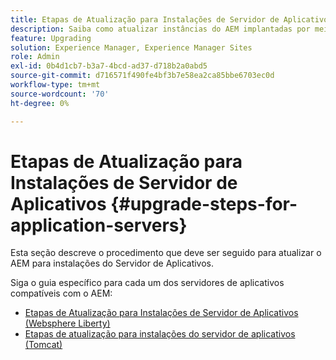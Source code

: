 ```yaml
---
title: Etapas de Atualização para Instalações de Servidor de Aplicativos
description: Saiba como atualizar instâncias do AEM implantadas por meio de servidores de aplicativos.
feature: Upgrading
solution: Experience Manager, Experience Manager Sites
role: Admin
exl-id: 0b4d1cb7-b3a7-4bcd-ad37-d718b2a0abd5
source-git-commit: d716571f490fe4bf3b7e58ea2ca85bbe6703ec0d
workflow-type: tm+mt
source-wordcount: '70'
ht-degree: 0%

---
```


# Etapas de Atualização para Instalações de Servidor de Aplicativos {#upgrade-steps-for-application-servers}

Esta seção descreve o procedimento que deve ser seguido para atualizar o AEM para instalações do Servidor de Aplicativos.

Siga o guia específico para cada um dos servidores de aplicativos compatíveis com o AEM:

* [Etapas de Atualização para Instalações de Servidor de Aplicativos (Websphere Liberty)](/help/sites-deploying/app-server-upgrade-wlp.md)
* [Etapas de atualização para instalações do servidor de aplicativos (Tomcat)](/help/sites-deploying/app-server-upgrade-tomcat.md)
